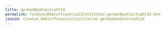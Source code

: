 ```yaml
---
title: germanBankleitzahlId
permalink: finance/DebtorFinancialInstitution.germanBankleitzahlId.html
jsonid: finance_debtorfinancialinstitution_germanbankleitzahlid
---
```

